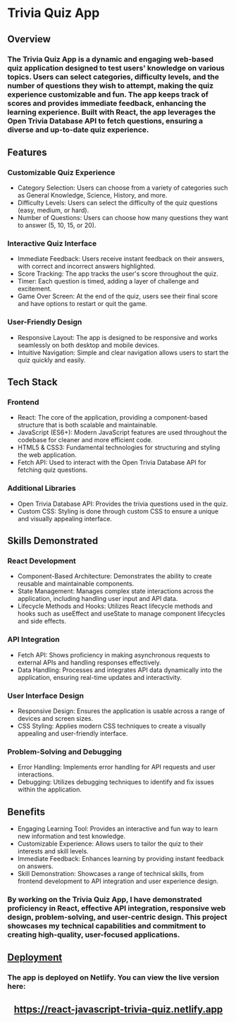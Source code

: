 <h3>
<h1>Trivia Quiz App</h1>

<h2>Overview</h2>

<h3>The Trivia Quiz App is a dynamic and engaging web-based quiz application designed to test users' knowledge on various topics. Users can select categories, difficulty levels, and the number of questions they wish to attempt, making the quiz experience customizable and fun. The app keeps track of scores and provides immediate feedback, enhancing the learning experience. Built with React, the app leverages the Open Trivia Database API to fetch questions, ensuring a diverse and up-to-date quiz experience.</h3>

<h2>Features</h2>

<h3>Customizable Quiz Experience</h3>

<ul>
<li>Category Selection: Users can choose from a variety of categories such as General Knowledge, Science, History, and more.</li>
<li>Difficulty Levels: Users can select the difficulty of the quiz questions (easy, medium, or hard).</li>
<li>Number of Questions: Users can choose how many questions they want to answer (5, 10, 15, or 20).</li>
</ul>

<h3>Interactive Quiz Interface</h3>
<ul>
<li>Immediate Feedback: Users receive instant feedback on their answers, with correct and incorrect answers highlighted.</li>
<li>Score Tracking: The app tracks the user's score throughout the quiz.</li>
<li>Timer: Each question is timed, adding a layer of challenge and excitement.</li>
<li>Game Over Screen: At the end of the quiz, users see their final score and have options to restart or quit the game.</li>
</ul>

<h3>User-Friendly Design</h3>

<ul>
<li>Responsive Layout: The app is designed to be responsive and works seamlessly on both desktop and mobile devices.</li>
<li>Intuitive Navigation: Simple and clear navigation allows users to start the quiz quickly and easily.</li>
</ul>

<h2>Tech Stack</h2>

<h3>Frontend</h3>
<ul>
<li>React: The core of the application, providing a component-based structure that is both scalable and maintainable.</li>
<li>JavaScript (ES6+): Modern JavaScript features are used throughout the codebase for cleaner and more efficient code.</li>
<li>HTML5 & CSS3: Fundamental technologies for structuring and styling the web application.</li>
<li>Fetch API: Used to interact with the Open Trivia Database API for fetching quiz questions.</li>
</ul>

<h3>Additional Libraries</h3>
<ul>
<li>Open Trivia Database API: Provides the trivia questions used in the quiz.</li>
<li>Custom CSS: Styling is done through custom CSS to ensure a unique and visually appealing interface.</li>
</ul>

<h2>Skills Demonstrated</h2>

<h3>React Development</h3>
<ul>  
<li>Component-Based Architecture: Demonstrates the ability to create reusable and maintainable components.</li>
<li>State Management: Manages complex state interactions across the application, including handling user input and API data.</li>
<li>Lifecycle Methods and Hooks: Utilizes React lifecycle methods and hooks such as useEffect and useState to manage component lifecycles and side effects.</li>
</ul>

<h3>API Integration</h3>
<ul>
<li>Fetch API: Shows proficiency in making asynchronous requests to external APIs and handling responses effectively.</li>
<li> Data Handling: Processes and integrates API data dynamically into the application, ensuring real-time updates and interactivity.</li>
</ul>

<h3>User Interface Design</h3>
<ul>
<li>Responsive Design: Ensures the application is usable across a range of devices and screen sizes.</li>
<li>CSS Styling: Applies modern CSS techniques to create a visually appealing and user-friendly interface.</li>
</ul>

<h3>Problem-Solving and Debugging</h3>
<ul> 
<li>Error Handling: Implements error handling for API requests and user interactions.</li>
<li>Debugging: Utilizes debugging techniques to identify and fix issues within the application.</li>
</ul>  

<h2>Benefits</h2>
<ul>
<li>Engaging Learning Tool: Provides an interactive and fun way to learn new information and test knowledge.</li>
<li>Customizable Experience: Allows users to tailor the quiz to their interests and skill levels.</li>
<li>Immediate Feedback: Enhances learning by providing instant feedback on answers.</li>
<li>Skill Demonstration: Showcases a range of technical skills, from frontend development to API integration and user experience design.</li>
</ul>

<h3>By working on the Trivia Quiz App, I have demonstrated proficiency in React, effective API integration, responsive web design, problem-solving, and user-centric design. This project showcases my technical capabilities and commitment to creating high-quality, user-focused applications.</h3>

<h2><u>Deployment</u></h2>

<h3>The app is deployed on Netlify. You can view the live version here:</h3>
<span align="center"><h2><a href="https://react-javascript-trivia-quiz.netlify.app" target="_blank">https://react-javascript-trivia-quiz.netlify.app</a></h2></span>

</h3>
